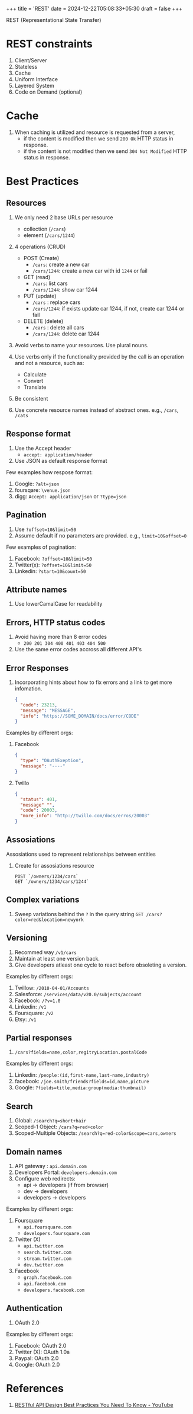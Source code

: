 +++
title = 'REST'
date = 2024-12-22T05:08:33+05:30
draft = false
+++

REST (Representational State Transfer)

# REST constraints

1. Client/Server
2. Stateless
3. Cache
4. Uniform Interface
5. Layered System
6. Code on Demand (optional)

# Cache

1. When caching is utilized and resource is requested from a server,
    - if the content is modified then we send `200 Ok` HTTP status in response.
    - if the content is not modified then we send `304 Not Modified` HTTP status in response.

# Best Practices

## Resources

1. We only need 2 base URLs per resource
    - collection (`/cars`)
    - element (`/cars/1244`)

2. 4 operations (CRUD)
    - POST (Create)
      - `/cars`: create a new car
      - `/cars/1244`: create a new car with id `1244` or fail
    - GET (read)
      - `/cars`: list cars
      - `/cars/1244`: show car 1244
    - PUT (update)
      - `/cars` : replace cars
      - `/cars/1244`: if exists update car 1244, if not, create car 1244 or fail
    - DELETE (delete)
      - `/cars` : delete all cars
      - `/cars/1244`: delete car 1244

3. Avoid verbs to name your resources. Use plural nouns.
4. Use verbs only if the functionality provided by the call is an operation and not a resource, such as:
    - Calculate
    - Convert
    - Translate
5. Be consistent
6. Use concrete resource names instead of abstract ones. e.g., `/cars`, `/cats`

## Response format

1. Use the Accept header
    - `accept: application/header`
2. Use JSON as default response format

Few examples how respose format:

1. Google: `?alt=json`
2. foursqare: `\venue.json`
3. digg: `Accept: application/json` or `?type=json`

## Pagination

1. Use `?offset=10&limit=50`
2. Assume default if no parameters are provided. e.g., `limit=10&offset=0`

Few examples of pagination:

1. Facebook: `?offset=10&limit=50`
2. Twitter(x): `?offset=10&limit=50`
3. Linkedin: `?start=10&count=50`

## Attribute names

1. Use lowerCamalCase for readability

## Errors, HTTP status codes

1. Avoid having more than 8 error codes
    - `200 201 304 400 401 403 404 500`
2. Use the same error codes accross all different API's

## Error Responses

1. Incorporating hints about how to fix errors and a link to get more infomation.
    ```json
    {
      "code": 23213,
      "message": "MESSAGE",
      "info": "https://SOME_DOMAIN/docs/error/CODE"
    }
    ```

Examples by different orgs:

1. Facebook
    ```json
    {
      "type": "OAuthExeption",
      "message": "----"
    }
    ```

2. Twillo
    ```json
    {
      "status": 401,
      "message" "",
      "code": 20003,
      "more_info": "http://twillo.com/docs/erros/20003"
    }
    ```

## Assosiations

Assosiations used to represent relationships between entities

1. Create for assosiations resource
    ```text
    POST `/owners/1234/cars`
    GET `/owners/1234/cars/1244`
    ```

## Complex variations

1. Sweep variations behind the `?` in the query string
  `GET /cars?color=red&location=newyork`

## Versioning

1. Recommed way `/v1/cars`
2. Maintain at least one version back.
3. Give developers atleast one cycle to react before obsoleting a version.

Examples by different orgs:

1. Twillow: `/2010-04-01/Accounts`
2. Salesforce: `/services/data/v20.0/subjects/account`
3. Facebook: `/?v=1.0`
4. Linkedin: `/v1`
5. Foursquare: `/v2`
6. Etsy: `/v1`

## Partial responses

1. `/cars?fields=name,color,regitryLocation.postalCode`

Examples by different orgs:

1. Linkedin: `/people:(id,first-name,last-name,industry)`
2. facebook: `/joe.smith/friends?fields=id,name,picture`
3. Google: `?fields=title,media:group(media:thumbnail)`

## Search

1. Global: `/search?q=short+hair`
2. Scoped-1 Object: `/cars?q=red+color`
3. Scoped-Multiple Objects: `/search?q=red-color&scope=cars,owners`

## Domain names

1. API gateway : `api.domain.com`
2. Developers Portal: `developers.domain.com`
3. Configure web redirects:
    - api -> developers (if from browser)
    - dev -> developers
    - developers -> developers

Examples by different orgs:

1. Foursquare
    - `api.foursquare.com`
    - `developers.foursquare.com`
2. Twitter (X)
    - `api.twitter.com`
    - `search.twitter.com`
    - `stream.twitter.com`
    - `dev.twitter.com`
3. Facebook
    - `graph.facebook.com`
    - `api.facebook.com`
    - `developers.facebook.com`

## Authentication

1. OAuth 2.0

Examples by different orgs:

1. Facebook: OAuth 2.0
2. Twitter (X): OAuth 1.0a
3. Paypal: OAuth 2.0
4. Google: OAuth 2.0

# References

1. [RESTful API Design Best Practices You Need To Know - YouTube](https://www.youtube.com/watch?v=BB1Y_wHyKGM&ab_channel=apiguru)
